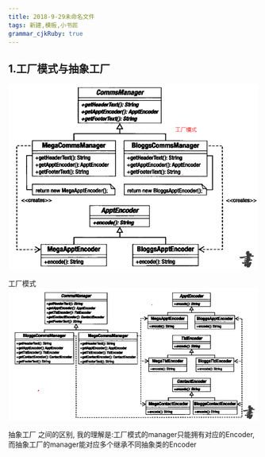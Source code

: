 ```yaml
---
title: 2018-9-29未命名文件 
tags: 新建,模板,小书匠
grammar_cjkRuby: true
---
```

## 1.工厂模式与抽象工厂
![工厂模式](./images/捕获_1.PNG)

工厂模式
![抽象工厂](./images/捕获_2.PNG)

抽象工厂
之间的区别, 我的理解是:工厂模式的manager只能拥有对应的Encoder,
而抽象工厂的manager能对应多个继承不同抽象类的Encoder
